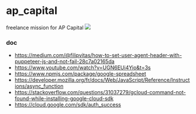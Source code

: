 # ap_capital
freelance mission for AP Capital
![](scrapping.gif)

### doc
- https://medium.com/@filipvitas/how-to-set-user-agent-header-with-puppeteer-js-and-not-fail-28c7a02165da
- https://www.youtube.com/watch?v=UGN6EUi4Yio&t=3s
- https://www.npmjs.com/package/google-spreadsheet
- https://developer.mozilla.org/fr/docs/Web/JavaScript/Reference/Instructions/async_function
- https://stackoverflow.com/questions/31037279/gcloud-command-not-found-while-installing-google-cloud-sdk
- https://cloud.google.com/sdk/auth_success
